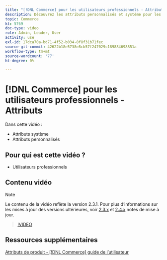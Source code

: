 ```yaml
---
title: "[!DNL Commerce] pour les utilisateurs professionnels - Attributs"
description: Découvrez les attributs personnalisés et système pour les produits.
topic: Commerce
kt: 5769
doc-type: video
role: Admin, Leader, User
activity: use
exl-id: 17dca70a-bd71-4f52-b034-8f8f31b71fec
source-git-commit: 42622b18e5738e8cb57f247029c189884698851a
workflow-type: tm+mt
source-wordcount: '77'
ht-degree: 0%

---
```


# [!DNL Commerce] pour les utilisateurs professionnels - Attributs

Dans cette vidéo :

- Attributs système
- Attributs personnalisés

## Pour qui est cette vidéo ?

- Utilisateurs professionnels

## Contenu vidéo

>[!NOTE]
>
>Le contenu de la vidéo reflète la version 2.3.1. Pour plus d’informations sur les mises à jour des versions ultérieures, voir [ 2.3.x](https://devdocs.magento.com/guides/v2.3/release-notes/bk-release-notes.html) et [2.4.x](https://devdocs.magento.com/guides/v2.4/release-notes/bk-release-notes.html) notes de mise à jour.

>[!VIDEO](https://video.tv.adobe.com/v/35954?quality=12&learn=on)

## Ressources supplémentaires

[Attributs de produit - [!DNL Commerce] guide de l’utilisateur](https://docs.magento.com/user-guide/catalog/product-attributes.html)
